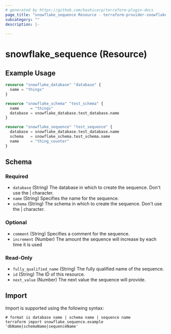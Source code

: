 ```yaml
---
# generated by https://github.com/hashicorp/terraform-plugin-docs
page_title: "snowflake_sequence Resource - terraform-provider-snowflake"
subcategory: ""
description: |-
  
---
```


# snowflake_sequence (Resource)



## Example Usage

```terraform
resource "snowflake_database" "database" {
  name = "things"
}

resource "snowflake_schema" "test_schema" {
  name     = "things"
  database = snowflake_database.test_database.name
}

resource "snowflake_sequence" "test_sequence" {
  database = snowflake_database.test_database.name
  schema   = snowflake_schema.test_schema.name
  name     = "thing_counter"
}
```

<!-- schema generated by tfplugindocs -->
## Schema

### Required

- `database` (String) The database in which to create the sequence. Don't use the | character.
- `name` (String) Specifies the name for the sequence.
- `schema` (String) The schema in which to create the sequence. Don't use the | character.

### Optional

- `comment` (String) Specifies a comment for the sequence.
- `increment` (Number) The amount the sequence will increase by each time it is used

### Read-Only

- `fully_qualified_name` (String) The fully qualified name of the sequence.
- `id` (String) The ID of this resource.
- `next_value` (Number) The next value the sequence will provide.

## Import

Import is supported using the following syntax:

```shell
# format is database name | schema name | sequence name
terraform import snowflake_sequence.example 'dbName|schemaName|sequenceName'
```
